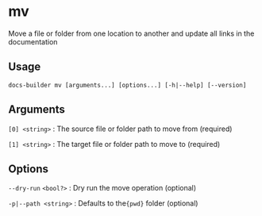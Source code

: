 # mv

Move a file or folder from one location to another and update all links in the documentation

## Usage

```
docs-builder mv [arguments...] [options...] [-h|--help] [--version]
```

## Arguments

`[0] <string>`
:   The source file or folder path to move from (required)

`[1] <string>`
:   The target file or folder path to move to (required)

## Options

`--dry-run` `<bool?>`
:   Dry run the move operation (optional)

`-p|--path <string>`
:   Defaults to the`{pwd}` folder (optional)